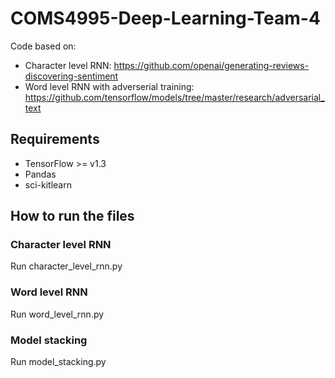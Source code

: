 # COMS4995-Deep-Learning-Team-4
Code based on:
* Character level RNN: https://github.com/openai/generating-reviews-discovering-sentiment
* Word level RNN with adverserial training: https://github.com/tensorflow/models/tree/master/research/adversarial_text
## Requirements

* TensorFlow >= v1.3
* Pandas
* sci-kitlearn

## How to run the files
### Character level RNN
Run character_level_rnn.py

### Word level RNN
Run word_level_rnn.py

### Model stacking
Run model_stacking.py
